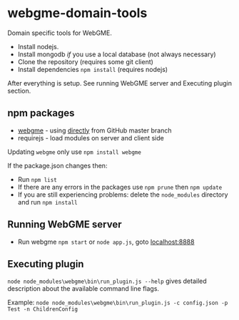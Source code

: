 # webgme-domain-tools #

Domain specific tools for WebGME.

* Install nodejs.
* Install mongodb _if_ you use a local database (not always necessary)
* Clone the repository (requires some git client)
* Install dependencies `npm install` (requires nodejs)

After everything is setup. See running WebGME server and Executing plugin section.

## npm packages ##

* [webgme](http://webgme.org) - using [directly](https://github.com/webgme/webgme) from GitHub master branch
* requirejs - load modules on server and client side

Updating `webgme` only use `npm install webgme`

If the package.json changes then:

* Run `npm list`
* If there are any errors in the packages use `npm prune` then `npm update`
* If you are still experiencing problems: delete the `node_modules` directory and run `npm install`

## Running WebGME server ##

* Run webgme `npm start` or `node app.js`, goto [localhost:8888](http://localhost:8888)

## Executing plugin ##

`node node_modules\webgme\bin\run_plugin.js --help` gives detailed description about the available command line flags.

Example: `node node_modules\webgme\bin\run_plugin.js -c config.json -p Test -n ChildrenConfig`